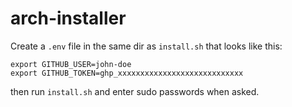 # arch-installer

Create a `.env` file in the same dir as `install.sh` that looks like this:

```
export GITHUB_USER=john-doe
export GITHUB_TOKEN=ghp_xxxxxxxxxxxxxxxxxxxxxxxxxxxx
```

then run `install.sh` and enter sudo passwords when asked.
